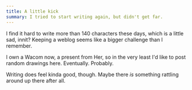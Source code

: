 ```yaml
---
title: A little kick
summary: I tried to start writing again, but didn't get far.
---
```


I find it hard to write more than 140 characters these days, which is a little sad, innit? Keeping a weblog seems like a bigger challenge than I remember.

I own a Wacom now, a present from Her, so in the very least I'd like to post random drawings here. Eventually. Probably.

Writing does feel kinda good, though. Maybe there _is_ something rattling around up there after all.